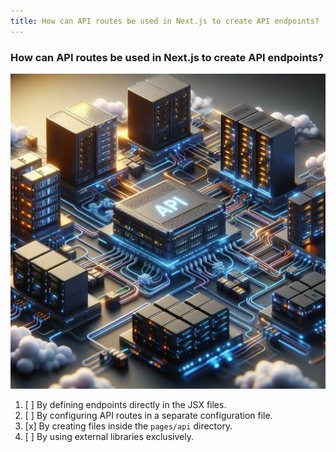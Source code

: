 ```yaml
---
title: How can API routes be used in Next.js to create API endpoints?
---
```


### How can API routes be used in Next.js to create API endpoints?

![API Routing](./api.jpeg)

1. [ ] By defining endpoints directly in the JSX files.
2. [ ] By configuring API routes in a separate configuration file.
3. [x] By creating files inside the `pages/api` directory.
4. [ ] By using external libraries exclusively.
